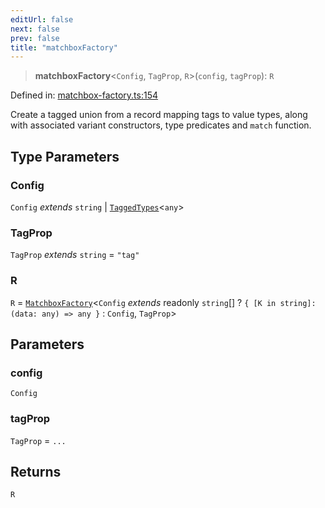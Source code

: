 ```yaml
---
editUrl: false
next: false
prev: false
title: "matchboxFactory"
---
```


> **matchboxFactory**\<`Config`, `TagProp`, `R`\>(`config`, `tagProp`): `R`

Defined in: [matchbox-factory.ts:154](https://github.com/WinstonFassett/matchina/blob/2d22b2187dda803854f54b63fe09d04bd833387d/src/matchbox-factory.ts#L154)

Create a tagged union from a record mapping tags to value types, along with associated
variant constructors, type predicates and `match` function.

## Type Parameters

### Config

`Config` *extends* `string` \| [`TaggedTypes`](/docs/src/content/docs/reference/type-aliases/taggedtypes/)\<`any`\>

### TagProp

`TagProp` *extends* `string` = `"tag"`

### R

`R` = [`MatchboxFactory`](/docs/src/content/docs/reference/type-aliases/matchboxfactory/)\<`Config` *extends* readonly `string`[] ? `{ [K in string]: (data: any) => any }` : `Config`, `TagProp`\>

## Parameters

### config

`Config`

### tagProp

`TagProp` = `...`

## Returns

`R`
